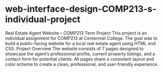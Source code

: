 # web-interface-design-COMP213-s-individual-project
Real Estate Agent Website – COMP213 Term Project This project is an individual assignment for COMP213 at Centennial College. The goal was to build a public-facing website for a local real estate agent using HTML and CSS.
Project Overview
The website consists of 7 pages designed to showcase the agent’s professional profile, current property listings, and a contact form for potential clients. All pages share a consistent layout and color scheme to create a clean, professional, and user-friendly experience.
